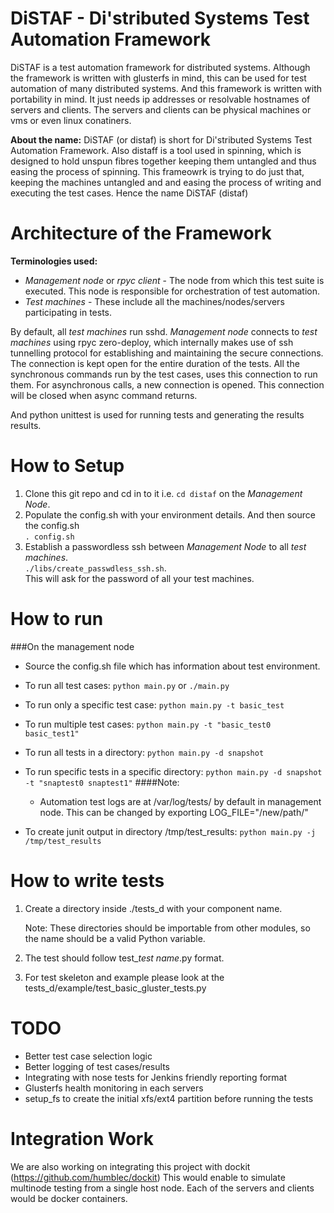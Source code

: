DiSTAF - Di'stributed Systems Test Automation Framework
========================================================

DiSTAF is a test automation framework for distributed systems. Although the
framework is written with glusterfs in mind, this can be used for test automation
of many distributed systems. And this framework is written with portability in
mind. It just needs ip addresses or resolvable hostnames of servers and clients.
The servers and clients can be physical machines or vms or even linux conatiners.

**About the name:**
DiSTAF (or distaf) is short for Di'stributed Systems Test Automation Framework.
Also distaff is a tool used in spinning, which is designed to hold unspun fibres
together keeping them untangled and thus easing the process of spinning. This
frameowrk is trying to do just that, keeping the machines untangled and and easing
the process of writing and executing the test cases. Hence the name DiSTAF (distaf)

Architecture of the Framework
==============================
**Terminologies used:**
* *Management node* or *rpyc client* - The node from which this test suite is executed. This node is responsible for orchestration of test automation.
* *Test machines* - These include all the machines/nodes/servers participating in tests.

By default, all *test machines* run sshd. *Management node* connects to *test machines*
using rpyc zero-deploy, which internally makes use of ssh tunnelling protocol for
establishing and maintaining the secure connections. The connection is kept open for
the entire duration of the tests. All the synchronous commands run by the test cases,
uses this connection to run them. For asynchronous calls, a new connection is opened.
This connection will be closed when async command returns.

And python unittest is used for running tests and generating the results results.

How to Setup
================
1. Clone this git repo and cd in to it i.e. `cd distaf` on the *Management Node*.
2. Populate the config.sh with your environment details. And then source the config.sh  
   `. config.sh`
2. Establish a passwordless ssh between *Management Node* to all *test machines*.  
   `./libs/create_passwdless_ssh.sh`.  
    This will ask for the password of all your test machines.

How to run
=============

###On the management node
 - Source the config.sh file which has information about test environment.

 - To run all test cases: `python main.py` or `./main.py`

 - To run only a specific test case: `python main.py -t basic_test`

 - To run multiple test cases: `python main.py -t "basic_test0 basic_test1"`

 - To run all tests in a directory: `python main.py -d snapshot`  

 - To run specific tests in a specific directory: `python main.py -d snapshot -t "snaptest0 snaptest1"`
####Note:
     * Automation test logs are at /var/log/tests/ by default in management node. This can be changed by exporting LOG_FILE="/new/path/"

 - To create junit output in directory /tmp/test_results: `python main.py -j /tmp/test_results`

How to write tests
====================

1. Create a directory inside ./tests_d with your component name.     

   Note: These directories should be importable from other modules, so the name should be a valid Python variable.

2. The test should follow test_*test name*.py format.

3. For test skeleton and example please look at the
   tests_d/example/test_basic_gluster_tests.py

TODO
=====

* Better test case selection logic
* Better logging of test cases/results
* Integrating with nose tests for Jenkins friendly reporting format
* Glusterfs health monitoring in each servers
* setup_fs to create the initial xfs/ext4 partition before running the tests

Integration Work
=================

We are also working on integrating this project with dockit (https://github.com/humblec/dockit)
This would enable to simulate multinode testing from a single host node. Each of the servers and clients
would be docker containers.
